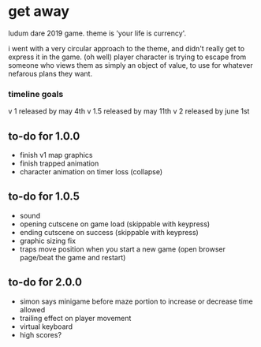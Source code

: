 # get away
ludum dare 2019 game. theme is 'your life is currency'.

i went with a very circular approach to the theme, and didn't really get to express it in the game. (oh well) player character is trying to escape from someone who views them as simply an object of value, to use for whatever nefarous plans they want.

### timeline goals
v 1 released by may 4th
v 1.5 released by may 11th
v 2 released by june 1st 

## to-do for 1.0.0
* finish v1 map graphics
* finish trapped animation
* character animation on timer loss (collapse)

## to-do for 1.0.5
* sound
* opening cutscene on game load (skippable with keypress)
* ending cutscene on success (skippable with keypress)
* graphic sizing fix
* traps move position when you start a new game (open browser page/beat the game and restart)

## to-do for 2.0.0
* simon says minigame before maze portion to increase or decrease time allowed
* trailing effect on player movement
* virtual keyboard
* high scores?
